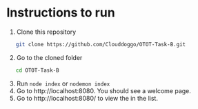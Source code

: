 # Instructions to run

1. Clone this repository

   

``` bash
   git clone https://github.com/Clouddoggo/OTOT-Task-B.git
   ```

2. Go to the cloned folder

   

``` bash
   cd OTOT-Task-B
   ```

3. Run `node index` or `nodemon index`
4. Go to http://localhost:8080. You should see a welcome page.
5. Go to http://localhost:8080/ to view the  in the list.
